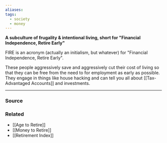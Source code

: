 ```yaml
---
aliases: 
tags:
  - society
  - money
---
```

**A subculture of frugality & intentional living, short for "Financial Independence, Retire Early"**

FIRE is an acronym (actually an initialism, but whatever) for "Financial Independence, Retire Early". 

These people aggressively save and aggressively cut their cost of living so that they can be free from the need to for employment as early as possible. They engage in things like house hacking and can tell you all about [[Tax-Advantaged Accounts]] and investments.

---

### Source


### Related
- [[Age to Retire]] 
- [[Money to Retire]] 
- [[Retirement Index]]